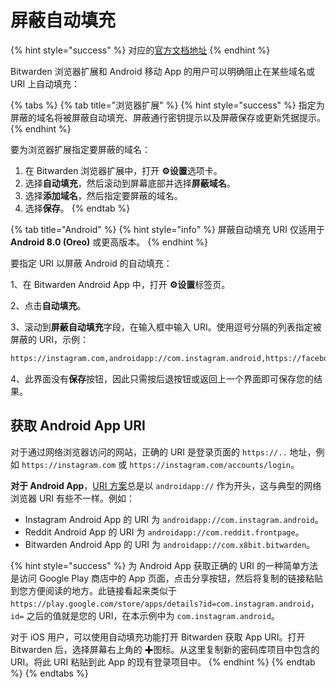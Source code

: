 # 屏蔽自动填充

{% hint style="success" %}
对应的[官方文档地址](https://bitwarden.com/help/blocking-uris/)
{% endhint %}

Bitwarden 浏览器扩展和 Android 移动 App 的用户可以明确阻止在某些域名或 URI 上自动填充：

{% tabs %}
{% tab title="浏览器扩展" %}
{% hint style="success" %}
指定为屏蔽的域名将被屏蔽自动填充、屏蔽通行密钥提示以及屏蔽保存或更新凭据提示。
{% endhint %}

要为浏览器扩展指定要屏蔽的域名：

1. 在 Bitwarden 浏览器扩展中，打开 **⚙️设置**选项卡。
2. 选择**自动填充**，然后滚动到屏幕底部并选择**屏蔽域名**。
3. 选择**添加域名**，然后指定要屏蔽的域名。
4. 选择**保存**。
{% endtab %}

{% tab title="Android" %}
{% hint style="info" %}
屏蔽自动填充 URI 仅适用于 **Android 8.0 (Oreo)** 或更高版本。
{% endhint %}

要指定 URI 以屏蔽 Android 的自动填充：

1、在 Bitwarden Android App 中，打开 **⚙️设置**标签页。

2、点击**自动填充**。

3、滚动到**屏蔽自动填充**字段，在输入框中输入 URI。使用逗号分隔的列表指定被屏蔽的 URI，示例：

```bash
https://instagram.com,androidapp://com.instagram.android,https://facebook.com
```

4、此界面没有**保存**按钮，因此只需按后退按钮或返回上一个界面即可保存您的结果。

## 获取 Android App URI <a href="#getting-android-app-uris" id="getting-android-app-uris"></a>

对于通过网络浏览器访问的网站，正确的 URI 是登录页面的 `https://..` 地址，例如 `https://instagram.com` 或 `https://instagram.com/accounts/login`。

**对于 Android App**，[URI 方案](../../auto-fill/using-uris.md#uri-schemes)总是以 `androidapp://` 作为开头，这与典型的网络浏览器 URI 有些不一样。例如：

* Instagram Android App 的 URI 为 `androidapp://com.instagram.android`。
* Reddit Android App 的 URI 为 `androidapp://com.reddit.frontpage`。
* Bitwarden Android App 的 URI 为 `androidapp://com.x8bit.bitwarden`。

{% hint style="success" %}
为 Android App 获取正确的 URI 的一种简单方法是访问 Google Play 商店中的 App 页面，点击分享按钮，然后将复制的链接粘贴到您方便阅读的地方。此链接看起来类似于 `https://play.google.com/store/apps/details?id=com.instagram.android`，`id=` 之后的值就是您的 URI，在本示例中为 `com.instagram.android`。

对于 iOS 用户，可以使用自动填充功能打开 Bitwarden 获取 App URI。打开 Bitwarden 后，选择屏幕右上角的 ✚图标。从这里复制新的密码库项目中包含的 URI。将此 URI 粘贴到此 App 的现有登录项目中。
{% endhint %}
{% endtab %}
{% endtabs %}
